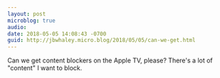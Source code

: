 ```yaml
---
layout: post
microblog: true
audio: 
date: 2018-05-05 14:08:43 -0700
guid: http://jbwhaley.micro.blog/2018/05/05/can-we-get.html
---
```

Can we get content blockers on the Apple TV, please? There's a lot of "content" I want to block. 
